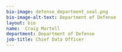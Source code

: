 ```yaml
---
bio-image: defense_department_seal.png
bio-image-alt-text: Department of Defense
layout: bio
name:  Craig Martell
department: Department of Defense
job-title: Chief Data Officer
---
```

